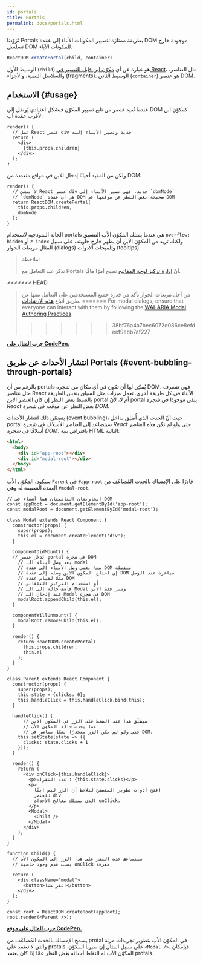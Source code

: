 ```yaml
---
id: portals
title: Portals
permalink: docs/portals.html
---
```

 
تُزوّدنا Portals بطريقة ممتازة لتصيير المكونات الأبناء إلى عقدة DOM موجودة خارج تسلسل DOM للمكونات الآباء.


```js
ReactDOM.createPortal(child, container)
```

الوسيط الأول (`child`) هو عبارة عن أي [مكوّن ابن قابل للتصيير في React](/docs/react-component.html#render)، مثل العناصر، والسلاسل النصية، والأجزاء (fragments). الوسيط الثاني (`container`) هو عنصر DOM.

## الاستخدام {#usage}

عندما تُعيد عنصر من تابع تصيير المكوّن فبشكل اعتيادي يُوصَل إلى DOM كمكوّن ابن لأقرب عقدة أب:

```js{4,6}
render() {
  // تصل React عنصر div جديد وتصير الأبناء إليه
  return (
    <div>
      {this.props.children}
    </div>
  );
}
```

ولكن من المفيد أحيانًا إدخال الابن في مواقع متعددة من DOM:

```js{6}
render() {
  // لا تنشئ React عنصر div جديد، فهي تصير الأبناء إلى `domNode`
  // `domNode` هي اي عقدة DOM صحيحة بغض النظر عن موقعها في DOM
  return ReactDOM.createPortal(
    this.props.children,
    domNode
  );
}
```

الحالة النموذجية لاستخدام portals هي عندما يمتلك المكوّن الأب التنسيق  `overflow: hidden` أو `z-index` ولكنك تريد من المكوّن الابن أن يظهر خارج حاويته، على سبيل المثال مربعات الحوار (dialogs) وتلميحات الأدوات (tooltips).

> ملاحظة:
>
> تذكر عند التعامل مع Portals أنّ [إدارة تركيز لوحة المفاتيح](/docs/accessibility.html#programmatically-managing-focus) تصبح أمرًا هامًّا.
>
<<<<<<< HEAD
>من أجل مربعات الحوار تأكد من قدرة جميع المستخدمين على التعامل معها عن طريق اتباع [هذه الإرشادات](https://www.w3.org/TR/wai-aria-practices-1.1/#dialog_modal).
=======
> For modal dialogs, ensure that everyone can interact with them by following the [WAI-ARIA Modal Authoring Practices](https://www.w3.org/WAI/ARIA/apg/patterns/dialogmodal/).
>>>>>>> 38bf76a4a7bec6072d086ce8efdeef9ebb7af227

[**جرب المثال على CodePen.**](https://codepen.io/gaearon/pen/yzMaBd)

## انتشار الأحداث عن طريق Portals {#event-bubbling-through-portals}

بالرغم من أن portals يُمكِن لها أن تكون في أي مكان من شجرة DOM، فهي تتصرف مثل عناصر React الأبناء في كل طريقة أخرى. تعمل ميزات مثل السياق بنفس الطريقة بالضبط بغض النظر إن كان العنصر الابن portal أم لا، لأنّ portal يبقى موجودًا في *شجرة React* بغض النظر عن موقعه في *شجرة DOM*.

يتضمّن ذلك انتشار الأحداث (event bubbling)، حيث أنّ الحدث الذي أُطلِق بداخل portal سيتصاعد إلى العناصر الأسلاف في *شجرة React* حتى ولو لم تكن هذه العناصر أسلافًا في *شجرة DOM*. بافتراض بنية HTML التالية:


```html
<html>
  <body>
    <div id="app-root"></div>
    <div id="modal-root"></div>
  </body>
</html>
```

سيكون المكوّن الأب `Parent` في  `#app-root` قادرًا على الإمساك بالحدث المُضاعَف من العقدة الشقيقة له وهي ‎`#modal-root`.

```js{28-31,42-49,53,61-63,70-71,74}
// الحاويتان التاليتان هما أشقاء في DOM
const appRoot = document.getElementById('app-root');
const modalRoot = document.getElementById('modal-root');

class Modal extends React.Component {
  constructor(props) {
    super(props);
    this.el = document.createElement('div');
  }

  componentDidMount() {
  // يُدخَل عنصر portal في شجرة DOM
	// بعد وصل أبناء الـ modal
	// مما يعني وصل الأبناء إلى عقدة DOM منفصلة
	// إن احتاج المكون الابن وصله إلى عقدة DOM مباشرة عند الوصل
	// مثلا لقياس عقدة DOM
	// أو استخدام التركيز التلقائي
	// فأضف حالة إلى الـ Modal وصير فقط الابن
	// عند إدخال الـ Modal في شجرة DOM
    modalRoot.appendChild(this.el);
  }

  componentWillUnmount() {
    modalRoot.removeChild(this.el);
  }

  render() {
    return ReactDOM.createPortal(
      this.props.children,
      this.el
    );
  }
}

class Parent extends React.Component {
  constructor(props) {
    super(props);
    this.state = {clicks: 0};
    this.handleClick = this.handleClick.bind(this);
  }

  handleClick() {
	  // سيطلَق هذا عند الضغط على الزر في المكون الابن
	  // مما يحدث حالة المكون الأب
	  // حتى ولو لم يكن الزر منحدرًا بشكل مباشر في DOM.
    this.setState(state => ({
      clicks: state.clicks + 1
    }));
  }

  render() {
    return (
      <div onClick={this.handleClick}>
        <p>عدد النقرات : {this.state.clicks}</p>
        <p>
		  افتح أدوات تطوير المتصفح لتلاحظ أن الزر ليس ابنًا
		  للعنصر div
		  الذي يمتلك معالج الأحداث onClick.
        </p>
        <Modal>
          <Child />
        </Modal>
      </div>
    );
  }
}

function Child() {
  // سيتضاعف حدث النقر على هذا الزر إلى المكون الأب
  // بسبب عدم وجود خاصية onClick معرفة
  
  return (
    <div className="modal">
      <button>انقر هنا</button>
    </div>
  );
}

const root = ReactDOM.createRoot(appRoot);
root.render(<Parent />);
```

[**جرب المثال على موقع CodePen.**](https://codepen.io/gaearon/pen/jGBWpE)

يسمح الإمساك بالحدث المُضاعَف من protal في المكوّن الأب بتطوير تجريدات مرنة والتي لا تعتمد على protals. على سبيل المثال إن صيرنا المكوّن `<Modal />`‎، فبإمكان المكوّن الأب له التقاط أحداثه بغض النظر عمّا إذا كان يعتمد protals.

